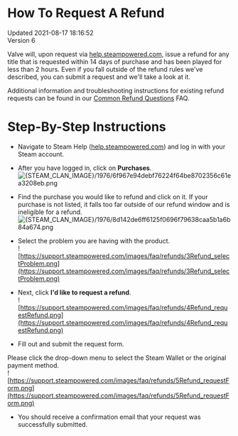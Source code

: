 # How To Request A Refund
Updated 2021-08-17 18:16:52  
Version 6  

Valve will, upon request via [help.steampowered.com](https://help.steampowered.com), issue a refund for any title that is requested within 14 days of purchase and has been played for less than 2 hours. Even if you fall outside of the refund rules we've described, you can submit a request and we'll take a look at it.  
  
Additional information and troubleshooting instructions for existing refund requests can be found in our [Common Refund Questions](https://help.steampowered.com/en/faqs/view/5FDE-BA65-ACCE-A411) FAQ.  
  
# Step-By-Step Instructions
  

* Navigate to Steam Help ([help.steampowered.com](https://help.steampowered.com)) and log in with your Steam account.
* After you have logged in, click on **Purchases**.  
![{STEAM_CLAN_IMAGE}/1976/6f967e94debf76224f64be8702356c61ea3208eb.png]({STEAM_CLAN_IMAGE}/1976/6f967e94debf76224f64be8702356c61ea3208eb.png)
* Find the purchase you would like to refund and click on it. If your purchase is not listed, it falls too far outside of our refund window and is ineligible for a refund.  
![{STEAM_CLAN_IMAGE}/1976/8d142de6ff6125f0696f79638caa5b1a6b84a674.png]({STEAM_CLAN_IMAGE}/1976/8d142de6ff6125f0696f79638caa5b1a6b84a674.png)
* Select the problem you are having with the product.  
![https://support.steampowered.com/images/faq/refunds/3Refund_selectProblem.png](https://support.steampowered.com/images/faq/refunds/3Refund_selectProblem.png)
* Next, click **I'd like to request a refund**.  
![https://support.steampowered.com/images/faq/refunds/4Refund_requestRefund.png](https://support.steampowered.com/images/faq/refunds/4Refund_requestRefund.png)


* Fill out and submit the request form.  
  
Please click the drop-down menu to select the Steam Wallet or the original payment method.  
![https://support.steampowered.com/images/faq/refunds/5Refund_requestForm.png](https://support.steampowered.com/images/faq/refunds/5Refund_requestForm.png)
* You should receive a confirmation email that your request was successfully submitted.